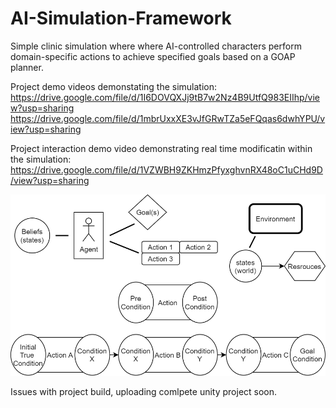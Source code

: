 # AI-Simulation-Framework
Simple clinic simulation where where AI-controlled characters perform domain-specific actions to achieve specified goals based on a GOAP planner.

Project demo videos demonstating the simulation:
https://drive.google.com/file/d/1I6DOVQXJj9tB7w2Nz4B9UtfQ983EIIhp/view?usp=sharing
https://drive.google.com/file/d/1mbrUxxXE3vJfGRwTZa5eFQqas6dwhYPU/view?usp=sharing

Project interaction demo video demonstrating real time modificatin within the simulation:
https://drive.google.com/file/d/1VZWBH9ZKHmzPfyxghvnRX48oC1uCHd9D/view?usp=sharing

![](ScreenShots/PlannerDiagram.png)


Issues with project build, uploading comlpete unity project soon.
